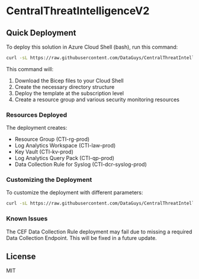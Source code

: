 # CentralThreatIntelligenceV2

## Quick Deployment

To deploy this solution in Azure Cloud Shell (bash), run this command:

```bash
curl -sL https://raw.githubusercontent.com/DataGuys/CentralThreatIntelligenceV2/main/main.bicep > main.bicep && curl -sL https://raw.githubusercontent.com/DataGuys/CentralThreatIntelligenceV2/main/modules/resources.bicep > resources.bicep && mkdir -p modules && mv resources.bicep modules/ && az deployment sub create --location eastus --template-file main.bicep --parameters prefix=CTI environmentName=prod
```

This command will:
1. Download the Bicep files to your Cloud Shell
2. Create the necessary directory structure
3. Deploy the template at the subscription level
4. Create a resource group and various security monitoring resources

### Resources Deployed

The deployment creates:
- Resource Group (CTI-rg-prod)
- Log Analytics Workspace (CTI-law-prod)
- Key Vault (CTI-kv-prod)
- Log Analytics Query Pack (CTI-qp-prod)
- Data Collection Rule for Syslog (CTI-dcr-syslog-prod)

### Customizing the Deployment

To customize the deployment with different parameters:

```bash
curl -sL https://raw.githubusercontent.com/DataGuys/CentralThreatIntelligenceV2/main/main.bicep > main.bicep && curl -sL https://raw.githubusercontent.com/DataGuys/CentralThreatIntelligenceV2/main/modules/resources.bicep > resources.bicep && mkdir -p modules && mv resources.bicep modules/ && az deployment sub create --location westus2 --template-file main.bicep --parameters prefix=YourPrefix environmentName=dev
```

### Known Issues

The CEF Data Collection Rule deployment may fail due to missing a required Data Collection Endpoint. This will be fixed in a future update.

## License
MIT
